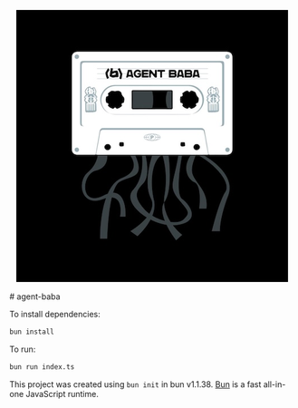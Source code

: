 <p align="center">
  <img src="agent-baba-github.jpg" alt="Agent Baba Logo" width="480"/>
</p>
# agent-baba

To install dependencies:

```bash
bun install
```

To run:

```bash
bun run index.ts
```

This project was created using `bun init` in bun v1.1.38. [Bun](https://bun.sh) is a fast all-in-one JavaScript runtime.
